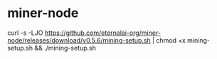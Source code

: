 # miner-node

curl -s -LJO https://github.com/eternalai-org/miner-node/releases/download/v0.5.6/mining-setup.sh | chmod +x mining-setup.sh && ./mining-setup.sh